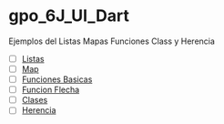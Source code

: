 # gpo_6J_UI_Dart
Ejemplos del Listas Mapas Funciones Class  y Herencia
- [ ] [Listas](https://dartpad.dartlang.org/380937927fbd30ff11afac739f54b1f2)
- [ ] [Map](https://dartpad.dartlang.org/fbf807f5f60b40074a014e0ddbb9ce3d)
- [ ] [Funciones Basicas](https://dartpad.dartlang.org/a4728e7c29ec21a3679a75f47a66c51d)
- [ ] [Funcion Flecha](https://dartpad.dartlang.org/10bbde0ca9f80e2e75521c831b2155aa)
- [ ] [Clases](https://dartpad.dartlang.org/a4728e7c29ec21a3679a75f47a66c51d)
- [ ] [Herencia](https://dartpad.dartlang.org/b3f57fcbd49836cf1426d987f0c29948)
